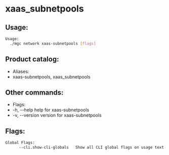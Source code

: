 # xaas_subnetpools

## Usage:
```bash
Usage:
  ./mgc network xaas-subnetpools [flags]
```

## Product catalog:
- Aliases:
- xaas-subnetpools, xaas_subnetpools

## Other commands:
- Flags:
- -h, --help      help for xaas-subnetpools
- -v, --version   version for xaas-subnetpools

## Flags:
```bash
Global Flags:
      --cli.show-cli-globals   Show all CLI global flags on usage text
```

